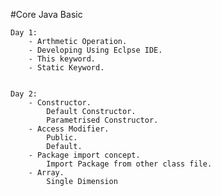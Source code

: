 #Core Java Basic

	Day 1:
		- Arthmetic Operation.
		- Developing Using Eclpse IDE.
		- This keyword.
		- Static Keyword.
		
		
	Day 2:
		- Constructor.
			Default Constructor.
			Parametrised Constructor.
		- Access Modifier.
			Public.
			Default.
		- Package import concept.
			Import Package from other class file.
		- Array.
			Single Dimension
			
				